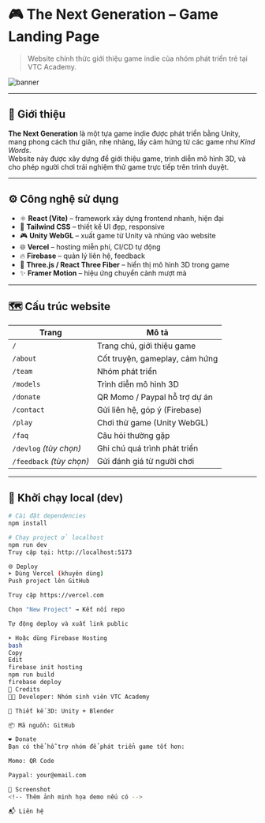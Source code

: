 # 🎮 The Next Generation – Game Landing Page

> Website chính thức giới thiệu game indie của nhóm phát triển trẻ tại VTC Academy.

![banner](./public/assets/banner.jpg) <!-- Thay bằng ảnh banner bạn có -->

---

## 📌 Giới thiệu

**The Next Generation** là một tựa game indie được phát triển bằng Unity, mang phong cách thư giãn, nhẹ nhàng, lấy cảm hứng từ các game như *Kind Words*.  
Website này được xây dựng để giới thiệu game, trình diễn mô hình 3D, và cho phép người chơi trải nghiệm thử game trực tiếp trên trình duyệt.

---

## ⚙️ Công nghệ sử dụng

- ⚛️ **React (Vite)** – framework xây dựng frontend nhanh, hiện đại
- 💨 **Tailwind CSS** – thiết kế UI đẹp, responsive
- 🎮 **Unity WebGL** – xuất game từ Unity và nhúng vào website
- 🌐 **Vercel** – hosting miễn phí, CI/CD tự động
- 🔥 **Firebase** – quản lý liên hệ, feedback
- 🧊 **Three.js / React Three Fiber** – hiển thị mô hình 3D trong game
- ✨ **Framer Motion** – hiệu ứng chuyển cảnh mượt mà

---

## 🗺️ Cấu trúc website

| Trang | Mô tả |
|------|------|
| `/` | Trang chủ, giới thiệu game |
| `/about` | Cốt truyện, gameplay, cảm hứng |
| `/team` | Nhóm phát triển |
| `/models` | Trình diễn mô hình 3D |
| `/donate` | QR Momo / Paypal hỗ trợ dự án |
| `/contact` | Gửi liên hệ, góp ý (Firebase) |
| `/play` | Chơi thử game (Unity WebGL) |
| `/faq` | Câu hỏi thường gặp |
| `/devlog` *(tùy chọn)* | Ghi chú quá trình phát triển |
| `/feedback` *(tùy chọn)* | Gửi đánh giá từ người chơi |

---

## 🚀 Khởi chạy local (dev)

```bash
# Cài đặt dependencies
npm install

# Chạy project ở localhost
npm run dev
Truy cập tại: http://localhost:5173

🌐 Deploy
➤ Dùng Vercel (khuyên dùng)
Push project lên GitHub

Truy cập https://vercel.com

Chọn "New Project" → Kết nối repo

Tự động deploy và xuất link public

➤ Hoặc dùng Firebase Hosting
bash
Copy
Edit
firebase init hosting
npm run build
firebase deploy
🎁 Credits
🧑‍💻 Developer: Nhóm sinh viên VTC Academy

🎨 Thiết kế 3D: Unity + Blender

📦 Mã nguồn: GitHub

❤️ Donate
Bạn có thể hỗ trợ nhóm để phát triển game tốt hơn:

Momo: QR Code

Paypal: your@email.com

📸 Screenshot
<!-- Thêm ảnh minh họa demo nếu có -->

📬 Liên hệ
